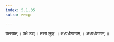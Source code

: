```yaml
---
index: 5.1.35
sutra: शाणाद्वा

---
```

 यत्स्यात् । पक्षे ठञ् । तस्य लुक् । अध्यर्धशाण्यम् । अध्यर्धशाणम् ॥ 